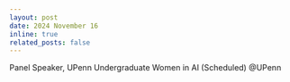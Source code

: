 ```yaml
---
layout: post
date: 2024 November 16
inline: true
related_posts: false
---
```


Panel Speaker, UPenn Undergraduate Women in AI (Scheduled) @UPenn
